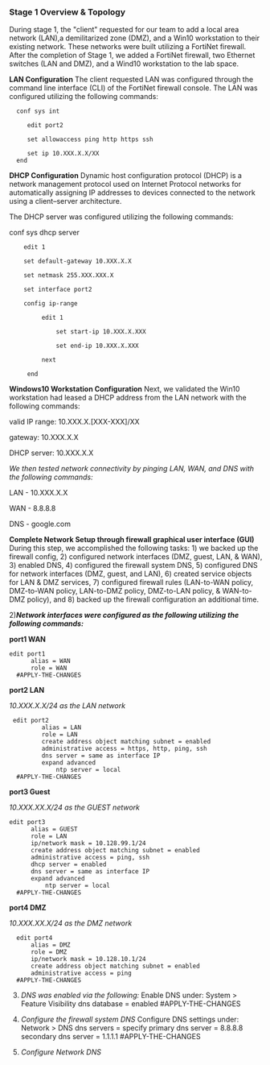 ### Stage 1 Overview & Topology

During stage 1, the "client" requested for our team to add a local area network (LAN),a demilitarized zone (DMZ), and a Win10 workstation to their existing network. These networks were built utilizing a FortiNet firewall. After the completion of Stage 1, we added a FortiNet firewall, two Ethernet switches (LAN and DMZ), and a Wind10 workstation to the lab space.

**LAN Configuration**
The client requested LAN was configured through the command line interface (CLI) of the FortiNet firewall console. 
The LAN was configured utilizing the following commands:

      conf sys int 

         edit port2

         set allowaccess ping http https ssh

         set ip 10.XXX.X.X/XX 
      end

**DHCP Configuration**
Dynamic host configuration protocol (DHCP) is a network management protocol used on Internet Protocol networks for automatically assigning IP addresses to devices connected to the network using a client–server architecture.

The DHCP server was configured utilizing the following commands:

conf sys dhcp server 
    
        edit 1
       
        set default-gateway 10.XXX.X.X 
        
        set netmask 255.XXX.XXX.X
       
        set interface port2
        
        config ip-range
             
             edit 1
                
                 set start-ip 10.XXX.X.XXX 
                 
                 set end-ip 10.XXX.X.XXX
            
             next 
         
         end

**Windows10 Workstation Configuration**
Next, we validated the Win10 workstation had leased a DHCP address from the LAN network with the following commands:

valid IP range: 10.XXX.X.[XXX-XXX]/XX 

gateway: 10.XXX.X.X

DHCP server: 10.XXX.X.X

*We then tested network connectivity by pinging LAN, WAN, and DNS with the following commands:*

LAN - 10.XXX.X.X 

WAN - 8.8.8.8 

DNS - google.com


**Complete Network Setup through firewall graphical user interface (GUI)**
During this step, we accomplished the following tasks: 1) we backed up the firewall config, 2) configured network interfaces (DMZ, guest, LAN, & WAN), 3) enabled DNS, 4) configured the firewall system DNS, 5) configured DNS for network interfaces (DMZ, guest, and LAN), 6) created service objects for LAN & DMZ services, 7) configured firewall rules (LAN-to-WAN policy, DMZ-to-WAN policy, LAN-to-DMZ policy, DMZ-to-LAN policy, & WAN-to-DMZ policy), and 8) backed up the firewall configuration an additional time. 

2)***Network interfaces were configured as the following utilizing the following commands:***

**port1 WAN**

    edit port1
          alias = WAN
          role = WAN
      #APPLY-THE-CHANGES

**port2 LAN**

*10.XXX.X.X/24 as the LAN network* 

     edit port2
             alias = LAN
             role = LAN
             create address object matching subnet = enabled
             administrative access = https, http, ping, ssh
             dns server = same as interface IP
             expand advanced
                 ntp server = local
      #APPLY-THE-CHANGES

**port3 Guest**

*10.XXX.XX.X/24 as the GUEST network* 
 
    edit port3
          alias = GUEST
          role = LAN
          ip/network mask = 10.128.99.1/24
          create address object matching subnet = enabled
          administrative access = ping, ssh
          dhcp server = enabled
          dns server = same as interface IP
          expand advanced
              ntp server = local
      #APPLY-THE-CHANGES

**port4 DMZ**

*10.XXX.XX.X/24 as the DMZ network*

      edit port4
          alias = DMZ
          role = DMZ
          ip/network mask = 10.128.10.1/24
          create address object matching subnet = enabled
          administrative access = ping
      #APPLY-THE-CHANGES

3) *DNS was enabled via the following:*
Enable DNS under: System > Feature Visibility
dns database = enabled
  #APPLY-THE-CHANGES

4) *Configure the firewall system DNS*
Configure DNS settings under: Network > DNS
dns servers = specify
  primary dns server = 8.8.8.8
  secondary dns server = 1.1.1.1
  #APPLY-THE-CHANGES

5) *Configure Network DNS*



